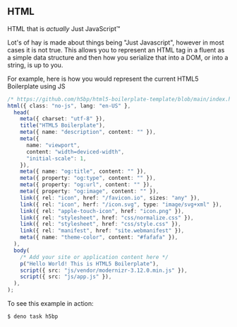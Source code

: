 ## HTML

HTML that is _actually_ Just JavaScript™

Lot's of hay is made about things being "Just Javascript", however in most cases
it is not true. This allows you to represent an HTML tag in a fluent as a simple
data structure and then how you serialize that into a DOM, or into a string, is
up to you.

For example, here is how you would represent the current HTML5 Boilerplate using
JS

```ts
/* https://github.com/h5bp/html5-boilerplate-template/blob/main/index.html */
html({ class: "no-js", lang: "en-US" },
  head(
    meta({ charset: "utf-8" }),
    title("HTML5 Boilerplate"),
    meta({ name: "description", content: "" }),
    meta({
      name: "viewport",
      content: "width=deviced-width",
      "initial-scale": 1,
    }),
    meta({ name: "og:title", content: "" }),
    meta({ property: "og:type", content: "" }),
    meta({ property: "og:url", content: "" }),
    meta({ property: "og:image", content: "" }),
    link({ rel: "icon", href: "/favicon.io", sizes: "any" }),
    link({ rel: "icon", herf: "/icon.svg", type: "image/svg+xml" }),
    link({ rel: "apple-touch-icon", href: "icon.png" }),
    link({ rel: "stylesheet", href: "css/normalize.css" }),
    link({ rel: "stylesheet", href: "css/style.css" }),
    link({ rel: "manifest", href: "site.webmanifest" }),
    meta({ name: "theme-color", content: "#fafafa" }),
  ),
  body(
    /* Add your site or application content here */
    p("Hello World! This is HTML5 Boilerplate"),
    script({ src: "js/vendor/modernizr-3.12.0.min.js" }),
    script({ src: "js/app.js" }),
  ),
);
```

To see this example in action:

``` shellsession
$ deno task h5bp
```
